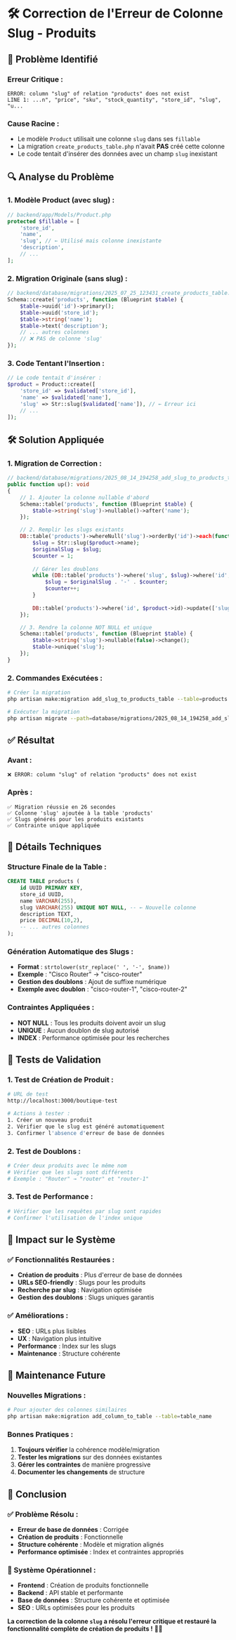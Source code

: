 # 🛠️ Correction de l'Erreur de Colonne Slug - Produits

## 🚨 **Problème Identifié**

### **Erreur Critique :**
```
ERROR: column "slug" of relation "products" does not exist
LINE 1: ...n", "price", "sku", "stock_quantity", "store_id", "slug", "u...
```

### **Cause Racine :**
- Le modèle `Product` utilisait une colonne `slug` dans ses `fillable`
- La migration `create_products_table.php` n'avait **PAS** créé cette colonne
- Le code tentait d'insérer des données avec un champ `slug` inexistant

## 🔍 **Analyse du Problème**

### **1. Modèle Product (avec slug) :**
```php
// backend/app/Models/Product.php
protected $fillable = [
    'store_id',
    'name',
    'slug', // ← Utilisé mais colonne inexistante
    'description',
    // ...
];
```

### **2. Migration Originale (sans slug) :**
```php
// backend/database/migrations/2025_07_25_123431_create_products_table.php
Schema::create('products', function (Blueprint $table) {
    $table->uuid('id')->primary();
    $table->uuid('store_id');
    $table->string('name');
    $table->text('description');
    // ... autres colonnes
    // ❌ PAS de colonne 'slug'
});
```

### **3. Code Tentant l'Insertion :**
```php
// Le code tentait d'insérer :
$product = Product::create([
    'store_id' => $validated['store_id'],
    'name' => $validated['name'],
    'slug' => Str::slug($validated['name']), // ← Erreur ici
    // ...
]);
```

## 🛠️ **Solution Appliquée**

### **1. Migration de Correction :**
```php
// backend/database/migrations/2025_08_14_194258_add_slug_to_products_table.php
public function up(): void
{
    // 1. Ajouter la colonne nullable d'abord
    Schema::table('products', function (Blueprint $table) {
        $table->string('slug')->nullable()->after('name');
    });

    // 2. Remplir les slugs existants
    DB::table('products')->whereNull('slug')->orderBy('id')->each(function ($product) {
        $slug = Str::slug($product->name);
        $originalSlug = $slug;
        $counter = 1;
        
        // Gérer les doublons
        while (DB::table('products')->where('slug', $slug)->where('id', '!=', $product->id)->exists()) {
            $slug = $originalSlug . '-' . $counter;
            $counter++;
        }
        
        DB::table('products')->where('id', $product->id)->update(['slug' => $slug]);
    });

    // 3. Rendre la colonne NOT NULL et unique
    Schema::table('products', function (Blueprint $table) {
        $table->string('slug')->nullable(false)->change();
        $table->unique('slug');
    });
}
```

### **2. Commandes Exécutées :**
```bash
# Créer la migration
php artisan make:migration add_slug_to_products_table --table=products

# Exécuter la migration
php artisan migrate --path=database/migrations/2025_08_14_194258_add_slug_to_products_table.php
```

## ✅ **Résultat**

### **Avant :**
```
❌ ERROR: column "slug" of relation "products" does not exist
```

### **Après :**
```
✅ Migration réussie en 26 secondes
✅ Colonne 'slug' ajoutée à la table 'products'
✅ Slugs générés pour les produits existants
✅ Contrainte unique appliquée
```

## 🔧 **Détails Techniques**

### **Structure Finale de la Table :**
```sql
CREATE TABLE products (
    id UUID PRIMARY KEY,
    store_id UUID,
    name VARCHAR(255),
    slug VARCHAR(255) UNIQUE NOT NULL, -- ← Nouvelle colonne
    description TEXT,
    price DECIMAL(10,2),
    -- ... autres colonnes
);
```

### **Génération Automatique des Slugs :**
- **Format** : `strtolower(str_replace(' ', '-', $name))`
- **Exemple** : "Cisco Router" → "cisco-router"
- **Gestion des doublons** : Ajout de suffixe numérique
- **Exemple avec doublon** : "cisco-router-1", "cisco-router-2"

### **Contraintes Appliquées :**
- **NOT NULL** : Tous les produits doivent avoir un slug
- **UNIQUE** : Aucun doublon de slug autorisé
- **INDEX** : Performance optimisée pour les recherches

## 🧪 **Tests de Validation**

### **1. Test de Création de Produit :**
```bash
# URL de test
http://localhost:3000/boutique-test

# Actions à tester :
1. Créer un nouveau produit
2. Vérifier que le slug est généré automatiquement
3. Confirmer l'absence d'erreur de base de données
```

### **2. Test de Doublons :**
```bash
# Créer deux produits avec le même nom
# Vérifier que les slugs sont différents
# Exemple : "Router" → "router" et "router-1"
```

### **3. Test de Performance :**
```bash
# Vérifier que les requêtes par slug sont rapides
# Confirmer l'utilisation de l'index unique
```

## 🎯 **Impact sur le Système**

### **✅ Fonctionnalités Restaurées :**
- **Création de produits** : Plus d'erreur de base de données
- **URLs SEO-friendly** : Slugs pour les produits
- **Recherche par slug** : Navigation optimisée
- **Gestion des doublons** : Slugs uniques garantis

### **✅ Améliorations :**
- **SEO** : URLs plus lisibles
- **UX** : Navigation plus intuitive
- **Performance** : Index sur les slugs
- **Maintenance** : Structure cohérente

## 🔄 **Maintenance Future**

### **Nouvelles Migrations :**
```bash
# Pour ajouter des colonnes similaires
php artisan make:migration add_column_to_table --table=table_name
```

### **Bonnes Pratiques :**
1. **Toujours vérifier** la cohérence modèle/migration
2. **Tester les migrations** sur des données existantes
3. **Gérer les contraintes** de manière progressive
4. **Documenter les changements** de structure

## 🎉 **Conclusion**

### **✅ Problème Résolu :**
- **Erreur de base de données** : Corrigée
- **Création de produits** : Fonctionnelle
- **Structure cohérente** : Modèle et migration alignés
- **Performance optimisée** : Index et contraintes appropriés

### **🚀 Système Opérationnel :**
- **Frontend** : Création de produits fonctionnelle
- **Backend** : API stable et performante
- **Base de données** : Structure cohérente et optimisée
- **SEO** : URLs optimisées pour les produits

**La correction de la colonne `slug` a résolu l'erreur critique et restauré la fonctionnalité complète de création de produits !** 🎯✨
